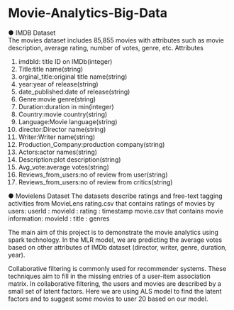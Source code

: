 # Movie-Analytics-Big-Data

● IMDB Dataset                      
The movies dataset includes 85,855 movies with attributes such as movie description, average rating, number of votes, genre, etc.
Attributes
1. imdbId: title ID on IMDb(integer)
2. Title:title name(string)
3. orginal_title:original title name(string)
4. year:year of release(string)
5. date_published:date of release(string)
6. Genre:movie genre(string)
7. Duration:duration in min(integer)
8. Country:movie country(string)
9. Language:Movie language(string)
10. director:Director name(string)
11. Writer:Writer name(string)
12. Production_Company:production company(string)
13. Actors:actor names(string)
14. Description:plot description(string)
15. Avg_vote:average votes(string)
16. Reviews_from_users:no of review from user(string)
17. Reviews_from_users:no of review from critics(string)

● Movielens Dataset 
The datasets describe ratings and free-text tagging activities from MovieLens
rating.csv that contains ratings of movies by users: userId : movieId : rating : timestamp
movie.csv that contains movie information: movieId : title : genres

The main aim of this project is to demonstrate the movie analytics using spark technology. In the MLR model, we are predicting the average votes based on other attributes of IMDb dataset (director, writer, genre, duration, year).

Collaborative filtering is commonly used for recommender systems. These techniques aim to fill in the missing entries of a user-item association matrix. In collaborative filtering, the users and movies are described by a small set of latent factors. Here we are using ALS model to find the latent factors and to suggest some movies to user 20 based on our model.
